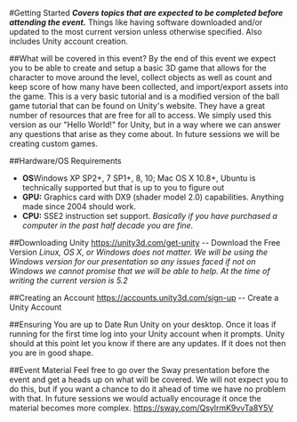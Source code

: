 #Getting Started
***Covers topics that are expected to be completed before attending the event.*** Things like having software downloaded and/or updated to the most current version unless otherwise specified. Also includes Unity account creation.

##What will be covered in this event?
By the end of this event we expect you to be able to create and setup a basic 3D game that allows for the character to move around the level, collect objects as well as count and keep score of how many have been collected, and import/export assets into the game. This is a very basic tutorial and is a modified version of the ball game tutorial that can be found on Unity's website. They have a great number of resources that are free for all to access. We simply used this version as our "Hello World!" for Unity, but in a way where we can answer any questions that arise as they come about. In future sessions we will be creating custom games.

##Hardware/OS Requirements
- **OS**Windows XP SP2+, 7 SP1+, 8, 10; Mac OS X 10.8+, Ubuntu is technically supported but that is up to you to figure out
- **GPU:** Graphics card with DX9 (shader model 2.0) capabilities. Anything made since 2004 should work.
- **CPU:** SSE2 instruction set support. *Basically if you have purchased a computer in the past half decade you are fine.*

##Downloading Unity
https://unity3d.com/get-unity -- Download the Free Version *Linux, OS X, or Windows does not matter. We will be using the Windows version for our presentation so any issues faced if not on Windows we cannot promise that we will be able to help. At the time of writing the current version is 5.2*

##Creating an Account
https://accounts.unity3d.com/sign-up -- Create a Unity Account

##Ensuring You are up to Date
Run Unity on your desktop. Once it loas if running for the first time log into your Unity account when it prompts. Unity should at this point let you know if there are any updates. If it does not then you are in good shape.

##Event Material
Feel free to go over the Sway presentation before the event and get a heads up on what will be covered. We will not expect you to do this, but if you want a chance to do it ahead of time we have no problem with that. In future sessions we would actually encourage it once the material becomes more complex. https://sway.com/QsylrmK9vvTa8Y5V
